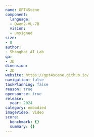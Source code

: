 ```yaml
---
name: GPT4Scene
component:
  language:
  - Qwen2-VL-7B
  vision:
  - unsigned
size:
- 8
author:
- Shanghai AI Lab
qa:
- 3D
dimension:
- 3D
website: https://gpt4scene.github.io/
navigation: false
taskPlanning: false
reason: true
opensource: true
release:
  year: 2024
category: embodied
imageVideo: Video
score:
  benchmark: {}
  summary: {}
---
```


